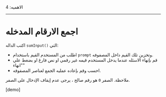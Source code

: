 الاهميه: 4

---

# اجمع الارقام المدخله

اكتب الداله `sumInput()` التي:

- اطلب من المستخدم القيم باستخدام `prompt` وتخزين تلك القيم داخل المصفوفه.
- قم بإنهاء الاسئله عندما يدخل المستخدم قيمه غير رقمي او نص فارغ او بضغط علي "انهاء"
- احسب وقم بإعاده عمليه الجمع لعناصر المصفوفه.

ملاحظة. الصفر `0` هو رقم صالح ، يرجى عدم إيقاف الإدخال على الصفر.

[demo]
